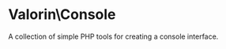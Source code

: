 Valorin\Console
===============

A collection of simple PHP tools for creating a console interface.

